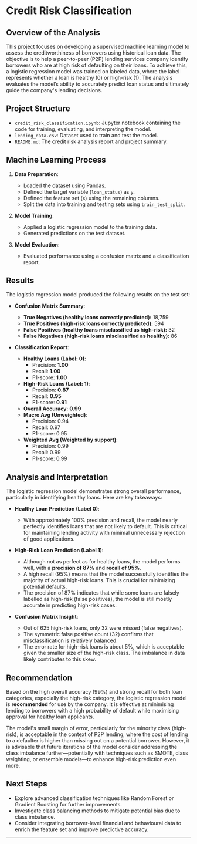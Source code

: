 # Credit Risk Classification

## Overview of the Analysis

This project focuses on developing a supervised machine learning model to assess the creditworthiness of borrowers using historical loan data. The objective is to help a peer-to-peer (P2P) lending services company identify borrowers who are at high risk of defaulting on their loans. To achieve this, a logistic regression model was trained on labeled data, where the label represents whether a loan is healthy (0) or high-risk (1). The analysis evaluates the model’s ability to accurately predict loan status and ultimately guide the company's lending decisions.

## Project Structure

- `credit_risk_classification.ipynb`: Jupyter notebook containing the code for training, evaluating, and interpreting the model.
- `lending_data.csv`: Dataset used to train and test the model.
- `README.md`: The credit risk analysis report and project summary.

## Machine Learning Process

1. **Data Preparation**:
   - Loaded the dataset using Pandas.
   - Defined the target variable (`loan_status`) as `y`.
   - Defined the feature set (`X`) using the remaining columns.
   - Split the data into training and testing sets using `train_test_split`.

2. **Model Training**:
   - Applied a logistic regression model to the training data.
   - Generated predictions on the test dataset.

3. **Model Evaluation**:
   - Evaluated performance using a confusion matrix and a classification report.

## Results

The logistic regression model produced the following results on the test set:

- **Confusion Matrix Summary**:
  - **True Negatives (healthy loans correctly predicted):** 18,759
  - **True Positives (high-risk loans correctly predicted):** 594
  - **False Positives (healthy loans misclassified as high-risk):** 32
  - **False Negatives (high-risk loans misclassified as healthy):** 86

- **Classification Report**:
  - **Healthy Loans (Label: 0)**:
    - Precision: **1.00**
    - Recall: **1.00**
    - F1-score: **1.00**
  - **High-Risk Loans (Label: 1)**:
    - Precision: **0.87**
    - Recall: **0.95**
    - F1-score: **0.91**
  - **Overall Accuracy**: **0.99**
  - **Macro Avg (Unweighted)**:
    - Precision: 0.94
    - Recall: 0.97
    - F1-score: 0.95
  - **Weighted Avg (Weighted by support)**:
    - Precision: 0.99
    - Recall: 0.99
    - F1-score: 0.99

## Analysis and Interpretation

The logistic regression model demonstrates strong overall performance, particularly in identifying healthy loans. Here are key takeaways:

- **Healthy Loan Prediction (Label 0)**:
  - With approximately 100% precision and recall, the model nearly perfectly identifies loans that are not likely to default. This is critical for maintaining lending activity with minimal unnecessary rejection of good applications.
  
- **High-Risk Loan Prediction (Label 1)**:
  - Although not as perfect as for healthy loans, the model performs well, with a **precision of 87%** and **recall of 95%**.
  - A high recall (95%) means that the model successfully identifies the majority of actual high-risk loans. This is crucial for minimizing potential defaults.
  - The precision of 87% indicates that while some loans are falsely labelled as high-risk (false positives), the model is still mostly accurate in predicting high-risk cases.

- **Confusion Matrix Insight**:
  - Out of 625 high-risk loans, only 32 were missed (false negatives).
  - The symmetric false positive count (32) confirms that misclassification is relatively balanced.
  - The error rate for high-risk loans is about 5%, which is acceptable given the smaller size of the high-risk class. The imbalance in data likely contributes to this skew.

## Recommendation

Based on the high overall accuracy (99%) and strong recall for both loan categories, especially the high-risk category, the logistic regression model is **recommended** for use by the company. It is effective at minimising lending to borrowers with a high probability of default while maximising approval for healthy loan applicants.

The model's small margin of error, particularly for the minority class (high-risk), is acceptable in the context of P2P lending, where the cost of lending to a defaulter is higher than missing out on a potential borrower. However, it is advisable that future iterations of the model consider addressing the class imbalance further—potentially with techniques such as SMOTE, class weighting, or ensemble models—to enhance high-risk prediction even more.

## Next Steps

- Explore advanced classification techniques like Random Forest or Gradient Boosting for further improvements.
- Investigate class balancing methods to mitigate potential bias due to class imbalance.
- Consider integrating borrower-level financial and behavioural data to enrich the feature set and improve predictive accuracy.

---


